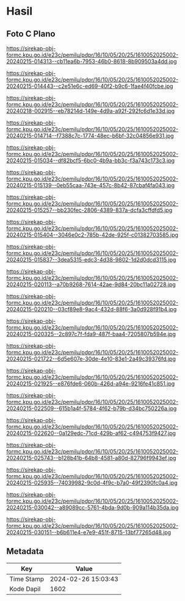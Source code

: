 # Hasil

## Foto C Plano

https://sirekap-obj-formc.kpu.go.id/e23c/pemilu/pdpr/16/10/05/20/25/1610052025002-20240215-014313--cb11ea6b-7953-46b0-8618-8b909503a4dd.jpg

https://sirekap-obj-formc.kpu.go.id/e23c/pemilu/pdpr/16/10/05/20/25/1610052025002-20240215-014443--c2e51e6c-ed69-40f2-b9c6-1fae4f40fcbe.jpg

https://sirekap-obj-formc.kpu.go.id/e23c/pemilu/pdpr/16/10/05/20/25/1610052025002-20240218-002915--eb78214d-149e-4d9a-a92f-292fc6d1e33d.jpg

https://sirekap-obj-formc.kpu.go.id/e23c/pemilu/pdpr/16/10/05/20/25/1610052025002-20240215-014714--f7388c7c-1774-48ec-b6bf-32c04856e931.jpg

https://sirekap-obj-formc.kpu.go.id/e23c/pemilu/pdpr/16/10/05/20/25/1610052025002-20240215-015034--df82bcf5-6bc0-4b9a-bb3c-f3a743c173c3.jpg

https://sirekap-obj-formc.kpu.go.id/e23c/pemilu/pdpr/16/10/05/20/25/1610052025002-20240215-015139--0eb55caa-743e-457c-8b42-87cbaf4fa043.jpg

https://sirekap-obj-formc.kpu.go.id/e23c/pemilu/pdpr/16/10/05/20/25/1610052025002-20240215-015257--bb230fec-2806-4389-837a-dcfa3cffdfd5.jpg

https://sirekap-obj-formc.kpu.go.id/e23c/pemilu/pdpr/16/10/05/20/25/1610052025002-20240215-015404--3046e0c2-785b-42de-925f-c01382703585.jpg

https://sirekap-obj-formc.kpu.go.id/e23c/pemilu/pdpr/16/10/05/20/25/1610052025002-20240215-015837--3dea5315-edc3-4d38-9802-1d2d0dcd3115.jpg

https://sirekap-obj-formc.kpu.go.id/e23c/pemilu/pdpr/16/10/05/20/25/1610052025002-20240215-020113--a70b9268-7614-42ae-9d84-20bc11a02728.jpg

https://sirekap-obj-formc.kpu.go.id/e23c/pemilu/pdpr/16/10/05/20/25/1610052025002-20240215-020210--03cf89e8-9ac4-432d-88f6-3a0d928f91b4.jpg

https://sirekap-obj-formc.kpu.go.id/e23c/pemilu/pdpr/16/10/05/20/25/1610052025002-20240215-020325--2c897c7f-fda9-487f-baa4-7205807b594e.jpg

https://sirekap-obj-formc.kpu.go.id/e23c/pemilu/pdpr/16/10/05/20/25/1610052025002-20240215-021722--6d5e607e-30de-4e10-83e1-2a49c39376fd.jpg

https://sirekap-obj-formc.kpu.go.id/e23c/pemilu/pdpr/16/10/05/20/25/1610052025002-20240215-021925--e876fde6-060b-426d-a94e-9216fe41c851.jpg

https://sirekap-obj-formc.kpu.go.id/e23c/pemilu/pdpr/16/10/05/20/25/1610052025002-20240215-022509--615b1a4f-5784-4f62-b79b-d34bc750226a.jpg

https://sirekap-obj-formc.kpu.go.id/e23c/pemilu/pdpr/16/10/05/20/25/1610052025002-20240215-022620--0a129edc-71cd-429b-af62-c494753f9427.jpg

https://sirekap-obj-formc.kpu.go.id/e23c/pemilu/pdpr/16/10/05/20/25/1610052025002-20240215-025743--b128b41b-64b8-4581-a80d-82796f9943ef.jpg

https://sirekap-obj-formc.kpu.go.id/e23c/pemilu/pdpr/16/10/05/20/25/1610052025002-20240215-025935--74039982-9c0d-4f9c-b7a0-49f2390fc0a4.jpg

https://sirekap-obj-formc.kpu.go.id/e23c/pemilu/pdpr/16/10/05/20/25/1610052025002-20240215-030042--a89089cc-5761-4bda-9d0b-909a114b35da.jpg

https://sirekap-obj-formc.kpu.go.id/e23c/pemilu/pdpr/16/10/05/20/25/1610052025002-20240215-030151--b6b611e4-e7e9-451f-8715-13bf77265d48.jpg


## Metadata

| Key        | Value               |
| ---------- | ------------------- |
| Time Stamp | 2024-02-26 15:03:43 |
| Kode Dapil | 1602                |



